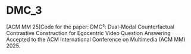 # DMC_3
[ACM MM 25]Code for the paper:  DMC³: Dual-Modal Counterfactual Contrastive Construction for Egocentric Video Question Answering  Accepted to the ACM International Conference on Multimedia (ACM MM) 2025.
